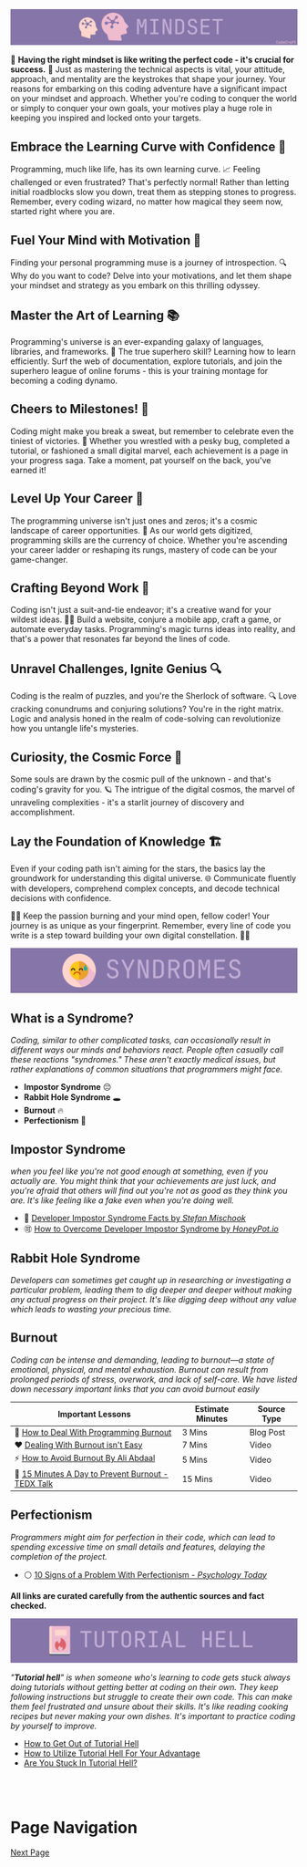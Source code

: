 ![Mindset](../Assets/Mindset.webp)

🚀 **Having the right mindset is like writing the perfect code - it's crucial for success.** 🚀 Just as mastering the technical aspects is vital, your attitude, approach, and mentality are the keystrokes that shape your journey. Your reasons for embarking on this coding adventure have a significant impact on your mindset and approach. Whether you're coding to conquer the world or simply to conquer your own goals, your motives play a huge role in keeping you inspired and locked onto your targets.

## **Embrace the Learning Curve with Confidence** 🌟

Programming, much like life, has its own learning curve. 📈 Feeling challenged or even frustrated? That's perfectly normal! Rather than letting initial roadblocks slow you down, treat them as stepping stones to progress. Remember, every coding wizard, no matter how magical they seem now, started right where you are.

## **Fuel Your Mind with Motivation** 🚀

Finding your personal programming muse is a journey of introspection. 🔍 Why do you want to code? Delve into your motivations, and let them shape your mindset and strategy as you embark on this thrilling odyssey.

## **Master the Art of Learning** 📚

Programming's universe is an ever-expanding galaxy of languages, libraries, and frameworks. 🌌 The true superhero skill? Learning how to learn efficiently. Surf the web of documentation, explore tutorials, and join the superhero league of online forums - this is your training montage for becoming a coding dynamo.

## **Cheers to Milestones!** 🎉

Coding might make you break a sweat, but remember to celebrate even the tiniest of victories. 🎈 Whether you wrestled with a pesky bug, completed a tutorial, or fashioned a small digital marvel, each achievement is a page in your progress saga. Take a moment, pat yourself on the back, you've earned it!

## **Level Up Your Career** 💼

The programming universe isn't just ones and zeros; it's a cosmic landscape of career opportunities. 🌠 As our world gets digitized, programming skills are the currency of choice. Whether you're ascending your career ladder or reshaping its rungs, mastery of code can be your game-changer.

## **Crafting Beyond Work** 🎨

Coding isn't just a suit-and-tie endeavor; it's a creative wand for your wildest ideas. 🧙‍♂️ Build a website, conjure a mobile app, craft a game, or automate everyday tasks. Programming's magic turns ideas into reality, and that's a power that resonates far beyond the lines of code.

## **Unravel Challenges, Ignite Genius** 🔍

Coding is the realm of puzzles, and you're the Sherlock of software. 🔍 Love cracking conundrums and conjuring solutions? You're in the right matrix. Logic and analysis honed in the realm of code-solving can revolutionize how you untangle life's mysteries.

## **Curiosity, the Cosmic Force** 🌌

Some souls are drawn by the cosmic pull of the unknown - and that's coding's gravity for you. 🪐 The intrigue of the digital cosmos, the marvel of unraveling complexities - it's a starlit journey of discovery and accomplishment.

## **Lay the Foundation of Knowledge** 🏗️

Even if your coding path isn't aiming for the stars, the basics lay the groundwork for understanding this digital universe. 🌐 Communicate fluently with developers, comprehend complex concepts, and decode technical decisions with confidence.

🚀🔥 Keep the passion burning and your mind open, fellow coder! Your journey is as unique as your fingerprint. Remember, every line of code you write is a step toward building your own digital constellation. 🌌✨

![Syndrome](../Assets/Syndromes.webp)

## **What is a Syndrome?**

_Coding, similar to other complicated tasks, can occasionally result in different ways our minds and behaviors react. People often casually call these reactions "syndromes." These aren't exactly medical issues, but rather explanations of common situations that programmers might face._

- **Impostor Syndrome** 😔
- **Rabbit Hole Syndrome** 🕳️
- **Burnout** 🔥
- **Perfectionism** 🧐

## **Impostor Syndrome**

_when you feel like you're not good enough at something, even if you actually are. You might think that your achievements are just luck, and you're afraid that others will find out you're not as good as they think you are. It's like feeling like a fake even when you're doing well._

- 💯 [Developer Impostor Syndrome Facts by _Stefan Mischook_](https://www.youtube.com/watch?v=gLbfGW-rfZw)
- 🉑 [How to Overcome Developer Impostor Syndrome by _HoneyPot.io_](https://cult.honeypot.io/reads/developer-imposter-syndrome-how-to-overcome-it/)

## **Rabbit Hole Syndrome**

_Developers can sometimes get caught up in researching or investigating a particular problem, leading them to dig deeper and deeper without making any actual progress on their project. It's like digging deep without any value which leads to wasting your precious time._

## **Burnout**

_Coding can be intense and demanding, leading to burnout—a state of emotional, physical, and mental exhaustion. Burnout can result from prolonged periods of stress, overwork, and lack of self-care. We have listed down necessary important links that you can avoid burnout easily_

| **Important Lessons** | **Estimate Minutes** | **Source Type** |
|--|--|--|
| 🚀 [How to Deal With Programming Burnout](https://pythonistaplanet.com/programmer-burnout/#google_vignette) | 3 Mins | Blog Post |
| ❤️ [Dealing With Burnout isn't Easy](https://www.youtube.com/watch?v=YyjBKqsJqAo&pp=ygUlSG93IHRvIGRlYWwgd2l0aCBidXJub3V0IGFzIGEgc3R1ZGVudA%3D%3D) | 7 Mins | Video |
| ⚡ [How to Avoid Burnout By Ali Abdaal](https://www.youtube.com/watch?v=lylveWfXknk&pp=ygUlSG93IHRvIGRlYWwgd2l0aCBidXJub3V0IGFzIGEgc3R1ZGVudA%3D%3D) | 5 Mins | Video |
| 🎒 [15 Minutes A Day to Prevent Burnout - TEDX Talk](https://www.youtube.com/watch?v=Uk3OAGcjQPA&pp=ygUlSG93IHRvIGRlYWwgd2l0aCBidXJub3V0IGFzIGEgc3R1ZGVudA%3D%3D) | 15 Mins | Video |

## **Perfectionism**

_Programmers might aim for perfection in their code, which can lead to spending excessive time on small details and features, delaying the completion of the project._

- ⚪ [10 Signs of a Problem With Perfectionism - _Psychology Today_](https://www.psychologytoday.com/us/blog/the-reality-gen-z/202109/10-signs-problem-perfectionism)

**All links are curated carefully from the authentic sources and fact checked.**

![Tutorial Hell](../Assets/Tutorial%20Hell.webp)

_"**Tutorial hell**" is when someone who's learning to code gets stuck always doing tutorials without getting better at coding on their own. They keep following instructions but struggle to create their own code. This can make them feel frustrated and unsure about their skills. It's like reading cooking recipes but never making your own dishes. It's important to practice coding by yourself to improve._

- [How to Get Out of Tutorial Hell](https://www.youtube.com/watch?v=343EWZS9O88&pp=ygUNdHV0b3JpYWwgaGVsbA==)
- [How to Utilize Tutorial Hell For Your Advantage](https://www.youtube.com/watch?v=g_aMpyMvQ9k&pp=ygUNdHV0b3JpYWwgaGVsbA%3D%3D)
- [Are You Stuck In Tutorial Hell?](https://www.youtube.com/watch?v=NVO7dPrPpVY&pp=ygUNdHV0b3JpYWwgaGVsbA%3D%3D)

<br/>
<br/>

# Page Navigation

[Next Page](./2.%20Dev-Tools%20Setup%20Guide.md)
